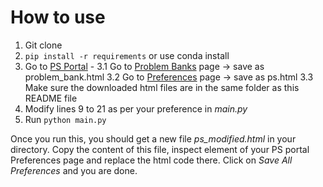 # How to use
1. Git clone
2. `pip install -r requirements` or use conda install
3. Go to [PS Portal](http://psd.bits-pilani.ac.in/Login.aspx) -
    3.1 Go to [Problem Banks](http://psd.bits-pilani.ac.in/Student/ViewActiveStationProblemBankData.aspx) page -> save as problem_bank.html
    3.2 Go to [Preferences](http://psd.bits-pilani.ac.in/Student/StudentStationPreference.aspx) page -> save as ps.html
    3.3 Make sure the downloaded html files are in the same folder as this README file
4. Modify lines 9 to 21 as per your preference in _main.py_
5. Run `python main.py`

Once you run this, you should get a new file _ps_modified.html_ in your directory. Copy the content of this file, inspect element of your PS portal Preferences page and replace the html code there. Click on *Save All Preferences* and you are done.